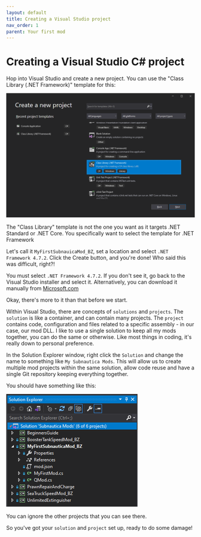 ```yaml
---
layout: default
title: Creating a Visual Studio project
nav_order: 1
parent: Your first mod
---
```


# Creating a Visual Studio C# project

Hop into Visual Studio and create a new project. You can use the "Class Library (.NET Framework)" template for this:

![](.\media\classlibrarytemplate.png)

The "Class Library" template is not the one you want as it targets .NET Standard or .NET Core. You specifically want to select the template for .NET Framework

Let's call it `MyFirstSubnauicaMod_BZ`, set a location and select `.NET Framework 4.7.2`. Click the Create button, and you're done! Who said this was difficult, right?!

You must select `.NET Framework 4.7.2`. If you don't see it, go back to the Visual Studio installer and select it. Alternatively, you can download it manually from [Microsoft.com](https://dotnet.microsoft.com/download/visual-studio-sdks)

Okay, there's more to it than that before we start.

Within Visual Studio, there are concepts of `solutions` and `projects`. The `solution` is like a container, and can contain many projects. The `project` contains code, configuration and files related to a specific assembly - in our case, our mod DLL. I like to use a single solution to keep all my mods together, you can do the same or otherwise. Like most things in coding, it's really down to personal preference.

In the Solution Explorer window, right click the `Solution` and change the name to something like `My Subnautica Mods`. This will allow us to create multiple mod projects within the same solution, allow code reuse and have a single Git repository keeping everything together.

You should have something like this:

![](.\media\newprojectsolutionexplorer.png)

You can ignore the other projects that you can see there.

So you've got your `solution` and `project` set up, ready to do some damage!

